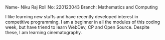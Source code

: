 Name- Niku Raj
Roll No: 220123043
Branch: Mathematics and Computing

I like learning new stuffs and have recently developed interest in competitive programming. I am a beginner in all the modules of this coding week, but have triend to learn WebDev, CP and Open Source. Despite these, I am learning cinematography.  
